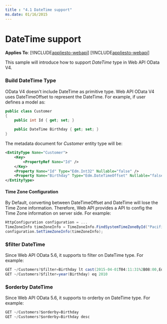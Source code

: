 ```yaml
---
title : "4.1 DateTime support"
ms.date: 01/16/2015
---
```


# DateTime support
**Applies To**: [!INCLUDE[appliesto-webapi](../includes/appliesto-webapi-v7.md)]
[!INCLUDE[appliesto-webapi](../includes/appliesto-webapi-v6.md)]

This sample will introduce how to support *DateTime* type in Web API OData V4.

### Build **DateTime** Type

OData V4 doesn't include DateTime as primitive type. Web API OData V4 uses DateTimeOffset to represent the DateTime.
For example, if user defines a model as:

```C#
public class Customer
{
    public int Id { get; set; }

    public DateTime Birthday { get; set; }
}
```

The metadata document for *Customer* entity type will be:

```XML
<EntityType Name="Customer">
    <Key>
        <PropertyRef Name="Id" />
    </Key>
    <Property Name="Id" Type="Edm.Int32" Nullable="false" />
    <Property Name="Birthday" Type="Edm.DateTimeOffset" Nullable="false" />
</EntityType>
```

#### Time Zone Configuration

By Default, converting between DateTimeOffset and DateTime will lose the Time Zone information. Therefore, Web API provides a API to config the Time Zone information on server side. For example:

```C#
HttpConfiguration configuration = ...
TimeZoneInfo timeZoneInfo = TimeZoneInfo.FindSystemTimeZoneById("Pacific Standard Time"); // -8:00
configuration.SetTimeZoneInfo(timeZoneInfo);
```

### $filter **DateTime**

Since Web API OData 5.6, it supports to filter on DateTime type. For example:

```C#
GET ~/Customers?$filter=Birthday lt cast(2015-04-01T04:11:31%2B08:00,Edm.DateTimeOffset)
GET ~/Customers?$filter=year(Birthday) eq 2010
```

### $orderby **DateTime**

Since Web API OData 5.6, it supports to orderby on DateTime type. For example:

```C#
GET ~/Customers?$orderby=Birthday
GET ~/Customers?$orderby=Birthday desc
```
